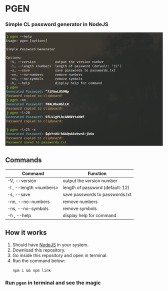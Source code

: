 # PGEN

### Simple CL password generator in NodeJS

![](./assets/pgen.png)

## Commands

| Command                   | Function                         |
| ------------------------- | -------------------------------- |
| -V, --version             | output the version number        |
| -l , --length \<numbers\> | length of password (default: 12) |
| -s, --save                | save passwords to passwords.txt  |
| -nn, --no-numbers         | remove numbers                   |
| -ns, --no-symbols         | remove symbols                   |
| -h , --help               | display help for command         |

## How it works

1. Should have [NodeJS](https://nodejs.org/) in your system.
2. Download this repository.
3. Go inside this repository and open in terminal.
4. Run the command below:
   ```
   npm i && npm link
   ```

### Run `pgen` in terminal and see the magic

